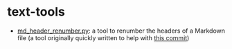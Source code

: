 # text-tools 

+ [md_header_renumber.py](md_header_renumber.py): a tool to renumber the headers of a Markdown file (a tool originally quickly written to help with [this commit](https://github.com/jpleboeuf/linkedin-skill-assessments-quizzes/commit/ac622a942c8760b7fc5c86aa104083beff680b59))
